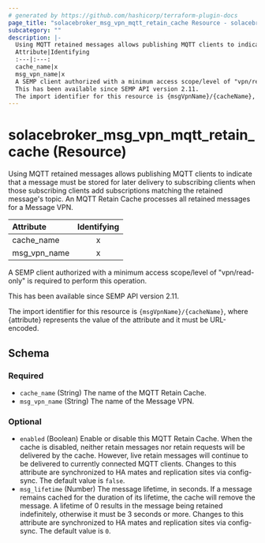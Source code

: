 ```yaml
---
# generated by https://github.com/hashicorp/terraform-plugin-docs
page_title: "solacebroker_msg_vpn_mqtt_retain_cache Resource - solacebroker"
subcategory: ""
description: |-
  Using MQTT retained messages allows publishing MQTT clients to indicate that a message must be stored for later delivery to subscribing clients when those subscribing clients add subscriptions matching the retained message's topic. An MQTT Retain Cache processes all retained messages for a Message VPN.
  Attribute|Identifying
  :---|:---:
  cache_name|x
  msg_vpn_name|x
  A SEMP client authorized with a minimum access scope/level of "vpn/read-only" is required to perform this operation.
  This has been available since SEMP API version 2.11.
  The import identifier for this resource is {msgVpnName}/{cacheName}, where {attribute} represents the value of the attribute and it must be URL-encoded.
---
```


# solacebroker_msg_vpn_mqtt_retain_cache (Resource)

Using MQTT retained messages allows publishing MQTT clients to indicate that a message must be stored for later delivery to subscribing clients when those subscribing clients add subscriptions matching the retained message's topic. An MQTT Retain Cache processes all retained messages for a Message VPN.


Attribute|Identifying
:---|:---:
cache_name|x
msg_vpn_name|x



A SEMP client authorized with a minimum access scope/level of "vpn/read-only" is required to perform this operation.

This has been available since SEMP API version 2.11.

The import identifier for this resource is `{msgVpnName}/{cacheName}`, where {attribute} represents the value of the attribute and it must be URL-encoded.



<!-- schema generated by tfplugindocs -->
## Schema

### Required

- `cache_name` (String) The name of the MQTT Retain Cache.
- `msg_vpn_name` (String) The name of the Message VPN.

### Optional

- `enabled` (Boolean) Enable or disable this MQTT Retain Cache. When the cache is disabled, neither retain messages nor retain requests will be delivered by the cache. However, live retain messages will continue to be delivered to currently connected MQTT clients. Changes to this attribute are synchronized to HA mates and replication sites via config-sync. The default value is `false`.
- `msg_lifetime` (Number) The message lifetime, in seconds. If a message remains cached for the duration of its lifetime, the cache will remove the message. A lifetime of 0 results in the message being retained indefinitely, otherwise it must be 3 seconds or more. Changes to this attribute are synchronized to HA mates and replication sites via config-sync. The default value is `0`.
